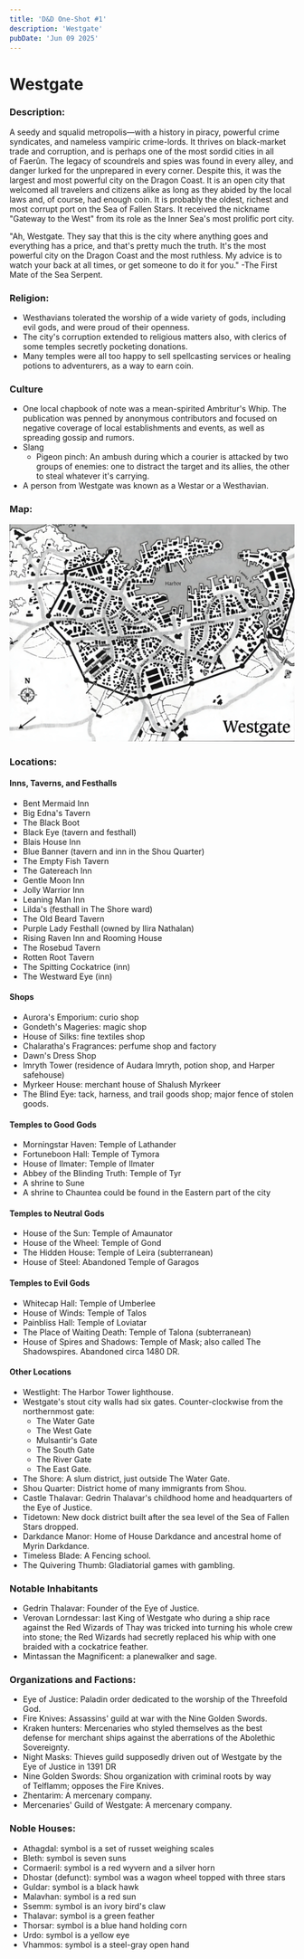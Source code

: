 ```yaml
---
title: 'D&D One-Shot #1'
description: 'Westgate'
pubDate: 'Jun 09 2025'
---
```


# Westgate
### Description:
A seedy and squalid metropolis—with a history in piracy, powerful crime syndicates, and nameless vampiric crime-lords. It thrives on black-market trade and corruption, and is perhaps one of the most sordid cities in all of Faerûn. The legacy of scoundrels and spies was found in every alley, and danger lurked for the unprepared in every corner. Despite this, it was the largest and most powerful city on the Dragon Coast. It is an open city that welcomed all travelers and citizens alike as long as they abided by the local laws and, of course, had enough coin. It is probably the oldest, richest and most corrupt port on the Sea of Fallen Stars. It received the nickname "Gateway to the West" from its role as the Inner Sea's most prolific port city.

"Ah, Westgate. They say that this is the city where anything goes and everything has a price, and that's pretty much the truth. It's the most powerful city on the Dragon Coast and the most ruthless. My advice is to watch your back at all times, or get someone to do it for you." -The First Mate of the Sea Serpent.
### Religion:
- Westhavians tolerated the worship of a wide variety of gods, including evil gods, and were proud of their openness.
- The city's corruption extended to religious matters also, with clerics of some temples secretly pocketing donations.
- Many temples were all too happy to sell spellcasting services or healing potions to adventurers, as a way to earn coin.
### Culture
- One local chapbook of note was a mean-spirited Ambritur's Whip. The publication was penned by anonymous contributors and focused on negative coverage of local establishments and events, as well as spreading gossip and rumors.
- Slang
	- Pigeon pinch: An ambush during which a courier is attacked by two groups of enemies: one to distract the target and its allies, the other to steal whatever it's carrying.
- A person from Westgate was known as a Westar or a Westhavian.
### Map:
![alt text](../../assets/Westgate-Map.webp)
### Locations:
#### Inns, Taverns, and Festhalls
- Bent Mermaid Inn
- Big Edna's Tavern
- The Black Boot
- Black Eye (tavern and festhall)
- Blais House Inn
- Blue Banner (tavern and inn in the Shou Quarter)
- The Empty Fish Tavern
- The Gatereach Inn
- Gentle Moon Inn
- Jolly Warrior Inn
- Leaning Man Inn
- Lilda's (festhall in The Shore ward)
- The Old Beard Tavern
- Purple Lady Festhall (owned by Ilira Nathalan)
- Rising Raven Inn and Rooming House
- The Rosebud Tavern
- Rotten Root Tavern
- The Spitting Cockatrice (inn)
- The Westward Eye (inn)
#### Shops
- Aurora's Emporium: curio shop
- Gondeth's Mageries: magic shop
- House of Silks: fine textiles shop
- Chalaratha's Fragrances: perfume shop and factory
- Dawn's Dress Shop
- Imryth Tower (residence of Audara Imryth, potion shop, and Harper safehouse)
- Myrkeer House: merchant house of Shalush Myrkeer
- The Blind Eye: tack, harness, and trail goods shop; major fence of stolen goods.
#### Temples to Good Gods
- Morningstar Haven: Temple of Lathander
- Fortuneboon Hall: Temple of Tymora
- House of Ilmater: Temple of Ilmater
- Abbey of the Blinding Truth: Temple of Tyr
- A shrine to Sune
- A shrine to Chauntea could be found in the Eastern part of the city
#### Temples to Neutral Gods
- House of the Sun: Temple of Amaunator
- House of the Wheel: Temple of Gond
- The Hidden House: Temple of Leira (subterranean)
- House of Steel: Abandoned Temple of Garagos
#### Temples to Evil Gods
- Whitecap Hall: Temple of Umberlee
- House of Winds: Temple of Talos
- Painbliss Hall: Temple of Loviatar
- The Place of Waiting Death: Temple of Talona (subterranean)
- House of Spires and Shadows: Temple of Mask; also called The Shadowspires. Abandoned circa 1480 DR.
#### Other Locations
- Westlight: The Harbor Tower lighthouse.
- Westgate's stout city walls had six gates. Counter-clockwise from the northernmost gate:
	- The Water Gate
	- The West Gate
	- Mulsantir's Gate
	- The South Gate
	- The River Gate
	- The East Gate.
- The Shore: A slum district, just outside The Water Gate.
- Shou Quarter: District home of many immigrants from Shou.
- Castle Thalavar: Gedrin Thalavar's childhood home and headquarters of the Eye of Justice.
- Tidetown: New dock district built after the sea level of the Sea of Fallen Stars dropped.
- Darkdance Manor: Home of House Darkdance and ancestral home of Myrin Darkdance.
- Timeless Blade: A Fencing school.
- The Quivering Thumb: Gladiatorial games with gambling.
### Notable Inhabitants
- Gedrin Thalavar: Founder of the Eye of Justice.
- Verovan Lorndessar: last King of Westgate who during a ship race against the Red Wizards of Thay was tricked into turning his whole crew into stone; the Red Wizards had secretly replaced his whip with one braided with a cockatrice feather.
- Mintassan the Magnificent: a planewalker and sage.
### Organizations and Factions:
- Eye of Justice: Paladin order dedicated to the worship of the Threefold God.
- Fire Knives: Assassins' guild at war with the Nine Golden Swords.
- Kraken hunters: Mercenaries who styled themselves as the best defense for merchant ships against the aberrations of the Abolethic Sovereignty.
- Night Masks: Thieves guild supposedly driven out of Westgate by the Eye of Justice in 1391 DR
- Nine Golden Swords: Shou organization with criminal roots by way of Telflamm; opposes the Fire Knives.
- Zhentarim: A mercenary company.
- Mercenaries' Guild of Westgate: A mercenary company.
### Noble Houses:
- Athagdal: symbol is a set of russet weighing scales
- Bleth: symbol is seven suns
- Cormaeril: symbol is a red wyvern and a silver horn
- Dhostar (defunct): symbol was a wagon wheel topped with three stars
- Guldar: symbol is a black hawk
- Malavhan: symbol is a red sun
- Ssemm: symbol is an ivory bird's claw
- Thalavar: symbol is a green feather
- Thorsar: symbol is a blue hand holding corn
- Urdo: symbol is a yellow eye
- Vhammos: symbol is a steel-gray open hand